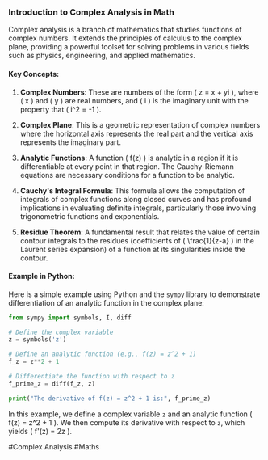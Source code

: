 ### Introduction to Complex Analysis in Math

Complex analysis is a branch of mathematics that studies functions of complex numbers. It extends the principles of calculus to the complex plane, providing a powerful toolset for solving problems in various fields such as physics, engineering, and applied mathematics. 

#### Key Concepts:

1. **Complex Numbers**: These are numbers of the form \( z = x + yi \), where \( x \) and \( y \) are real numbers, and \( i \) is the imaginary unit with the property that \( i^2 = -1 \).

2. **Complex Plane**: This is a geometric representation of complex numbers where the horizontal axis represents the real part and the vertical axis represents the imaginary part.

3. **Analytic Functions**: A function \( f(z) \) is analytic in a region if it is differentiable at every point in that region. The Cauchy-Riemann equations are necessary conditions for a function to be analytic.

4. **Cauchy's Integral Formula**: This formula allows the computation of integrals of complex functions along closed curves and has profound implications in evaluating definite integrals, particularly those involving trigonometric functions and exponentials.

5. **Residue Theorem**: A fundamental result that relates the value of certain contour integrals to the residues (coefficients of \( \frac{1}{z-a} \) in the Laurent series expansion) of a function at its singularities inside the contour.

#### Example in Python:

Here is a simple example using Python and the `sympy` library to demonstrate differentiation of an analytic function in the complex plane:

```python
from sympy import symbols, I, diff

# Define the complex variable
z = symbols('z')

# Define an analytic function (e.g., f(z) = z^2 + 1)
f_z = z**2 + 1

# Differentiate the function with respect to z
f_prime_z = diff(f_z, z)

print("The derivative of f(z) = z^2 + 1 is:", f_prime_z)
```

In this example, we define a complex variable `z` and an analytic function \( f(z) = z^2 + 1 \). We then compute its derivative with respect to `z`, which yields \( f'(z) = 2z \).

#Complex Analysis #Maths